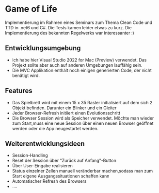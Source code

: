 # Game of Life
Implementierung im Rahmen eines Seminars zum Thema Clean Code und TTD in .net6 und C#. Die Tests kamen leider etwas zu kurz. Die Implementierung des bekannten Regelwerks war interessanter :)

## Entwicklungsumgebung
- Ich habe hier Visual Studio 2022 for Mac (Preview) verwendet. Das Projekt sollte aber auch auf anderen Umgebungen lauffähig sein.
- Die MVC Applikation enthält noch einigen generierten Code, der nicht benätigt wird.

## Features
- Das Spielbrett wird mit einem 15 x 35 Raster initialisiert auf dem sich 2 Objekt befinden. Darunter ein Blinker und ein Gleiter
- Jeder Browser-Refresh initiiert einen Evolutionsschritt
- Die Browser Session wird als Speicher verwendet. Möchte man wieder zum Start,muss eine neue Session über einen neuen Browser geöffnet werden oder die App neugestartet werden. 

## Weiterentwicklungsideen
- Session-Handling
- Reset der Session über "Zurück auf Anfang"-Button
- Über User-Eingabe realisieren
- Status einzelner Zellen manuell veränderbar machen,sodass man zum Start eigene Ausgangssituationen schaffen kann
- Automatischer Refresh des Browsers
- ....
